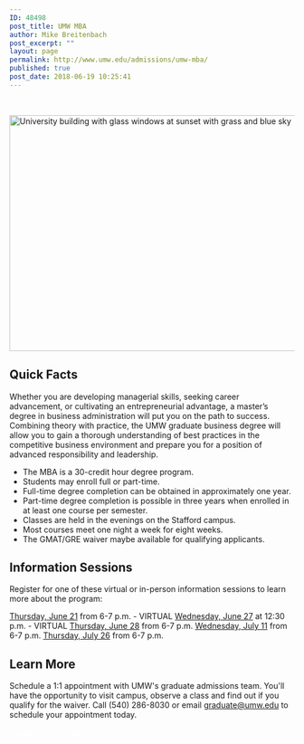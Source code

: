 ```yaml
---
ID: 48498
post_title: UMW MBA
author: Mike Breitenbach
post_excerpt: ""
layout: page
permalink: http://www.umw.edu/admissions/umw-mba/
published: true
post_date: 2018-06-19 10:25:41
---
```

&nbsp;

<img class="aligncenter size-page-feature-uncropped wp-image-48507" src="http://www.umw.edu/admissions/wp-content/uploads/sites/6/2018/06/Get-your-MBA-in-1140x432.png" alt="University building with glass windows at sunset with grass and blue sky" width="1100" height="417" />
<h2><strong>Quick Facts</strong></h2>
Whether you are developing managerial skills, seeking career advancement, or cultivating an entrepreneurial advantage, a master’s degree in business administration will put you on the path to success. Combining theory with practice, the UMW graduate business degree will allow you to gain a thorough understanding of best practices in the competitive business environment and prepare you for a position of advanced responsibility and leadership.
<ul>
 	<li>The MBA is a 30-credit hour degree program.</li>
 	<li>Students may enroll full or part-time.</li>
 	<li>Full-time degree completion can be obtained in approximately one year.</li>
 	<li>Part-time degree completion is possible in three years when enrolled in at least one course per semester.</li>
 	<li>Classes are held in the evenings on the Stafford campus.</li>
 	<li>Most courses meet one night a week for eight weeks.</li>
 	<li>The GMAT/GRE waiver maybe available for qualifying applicants.</li>
</ul>
<h2><strong>Information Sessions</strong></h2>
Register for one of these virtual or in-person information sessions to learn more about the program:

<a href="https://umw.askadmissions.net/Portal/EI/ViewDetails?gid=62357776ba2d7aef2e44249cf4e5725caec21e">Thursday, June 21</a> from 6-7 p.m. - VIRTUAL
<a href="https://umw.askadmissions.net/Portal/EI/ViewDetails?gid=6235779f3683aed66743f5904add4c765794d2">Wednesday, June 27</a> at 12:30 p.m. - VIRTUAL
<a href="https://umw.askadmissions.net/Portal/EI/ViewDetails?gid=6235779aca4e04ea86466d9466aede17fbad8a">Thursday, June 28</a> from 6-7 p.m.
<a href="https://umw.askadmissions.net/Portal/EI/ViewDetails?gid=6235770c516802e8fe4ec1923131af02fc4dfd">Wednesday, July 11</a> from 6-7 p.m.
<a href="https://umw.askadmissions.net/Portal/EI/ViewDetails?gid=6235779cecec46c44a4be78056dd854daf3c19">Thursday, July 26</a> from 6-7 p.m.
<h2>Learn More</h2>
Schedule a 1:1 appointment with UMW's graduate admissions team. You'll have the opportunity to visit campus, observe a class and find out if you qualify for the waiver. Call (540) 286-8030 or email <a href="mailto:graduate@umw.edu">graduate@umw.edu</a> to schedule your appointment today.

<a class="button" style="color: white;" href="http://www.umw.edu/admissions/graduate/degrees/mba/">Explore the Program</a>